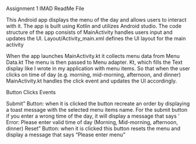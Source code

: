 Assignment 1 IMAD ReadMe File 
 
This Android app displays the menu of the day and allows users to interact with it. 
The app is built using Kotlin and utilizes Android studio. 
The code structure of the app consists of MainActivity handles users input and updates the UI. 
Layout/Activity_main.xml defines the UI layout for the main activity  
 
 
When the app launches MainActivity.kt it collects menu data from Menu Data.kt 
The menu is then passed to Menu adapter. Kt, which fills the Text display like I wrote in my application with menu items. So that when the user clicks on time of day (e.g. morning, mid-morning, afternoon, and dinner) MainActivity.kt handles the click event and updates the UI accordingly.  

 
Button Clicks Events 
 
Submit” Button: when it is clicked the button recreate an order by displaying a toast message with the selected menu items name. 
For the submit button if you enter a wrong time of the day, it will display a message that says ‘ Error: Please enter valid time of day (Morning, Mid-morning, afternoon, dinner) 
Reset” Button: when it is clicked this button resets the menu and display a message that says “Please enter menu” 
